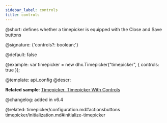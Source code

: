 ```yaml
---
sidebar_label: controls
title: controls
---          
```


@short: defines whether a timepicker is equipped with the Close and Save buttons

@signature: {'controls?: boolean;'}

@default: false

@example: 
var timepicker = new dhx.Timepicker("timepicker", {
	controls: true
});

@template:	api_config
@descr: 


**Related sample**: [Timepicker. Timepicker With Controls](https://snippet.dhtmlx.com/ybnqq5ej)

@changelog: added in v6.4

@related: timepicker/configuration.md#actionsbuttons
timepicker/initialization.md#initialize-timepicker